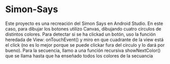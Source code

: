 # Simon-Says

Este proyecto es una recreación del Simon Says en Android Studio.
En este caso, para dibujar los botones utilizo Canvas, dibujando cuatro circulos de distintos colores.
Para detectar si se ha clickad un botón, uso la función heredada de View: onTouchEvent() y miro en que cuadrante de la view está el click (no es lo mejor porque se puede clickar fura del circulo y lo dará por bueno).
Para la secuencia, llamo a una función recursiva showNextColor() que se llama hasta que ha enseñado todos los colores de la secuancia
